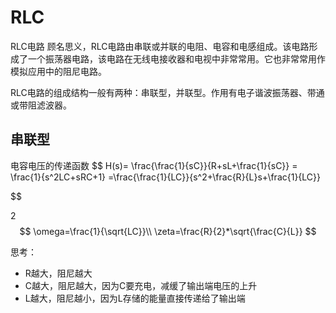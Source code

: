 # RLC

RLC电路
顾名思义，RLC电路由串联或并联的电阻、电容和电感组成。该电路形成了一个振荡器电路，该电路在无线电接收器和电视中非常常用。它也非常常用作模拟应用中的阻尼电路。

RLC电路的组成结构一般有两种：串联型，并联型。作用有电子谐波振荡器、带通或带阻滤波器。

## 串联型

电容电压的传递函数
$$
H(s)= \frac{\frac{1}{sC}}{R+sL+\frac{1}{sC}} = \frac{1}{s^2LC+sRC+1}
=\frac{\frac{1}{LC}}{s^2+\frac{R}{L}s+\frac{1}{LC}}


$$

2
$$
\omega=\frac{1}{\sqrt{LC}}\\
\zeta=\frac{R}{2}*\sqrt{\frac{C}{L}}
$$

思考：
- R越大，阻尼越大
- C越大，阻尼越大，因为C要充电，减缓了输出端电压的上升
- L越大，阻尼越小，因为L存储的能量直接传递给了输出端